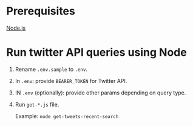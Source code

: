 # Prerequisites

[Node.js](https://nodejs.org/en/)

# Run twitter API queries using Node

1. Rename `.env.sample` to `.env`.
2. In `.env`: provide `BEARER_TOKEN` for Twitter API.
3. IN `.env` (optionally): provide other params depending on query type.
4. Run `get-*.js` file.

   Example: `node get-tweets-recent-search`
